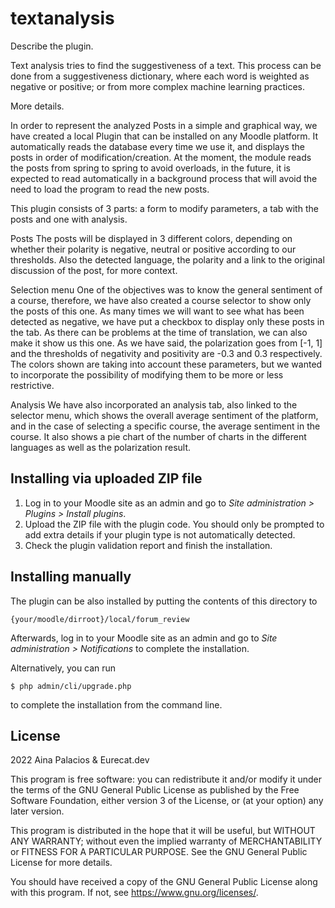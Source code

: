 # textanalysis

Describe the plugin.

Text analysis tries to find the suggestiveness of a text. This process can be done from a suggestiveness dictionary, where each word is weighted as negative or positive; or from more complex machine learning practices.


More details.

In order to represent the analyzed Posts in a simple and graphical way, we have created a local Plugin that can be installed on any Moodle platform.
It automatically reads the database every time we use it, and displays the posts in order of modification/creation. At the moment, the module reads the posts from spring to spring to avoid overloads, in the future, it is expected to read automatically in a background process that will avoid the need to load the program to read the new posts.

This plugin consists of 3 parts: a form to modify parameters, a tab with the posts and one with analysis.

Posts
The posts will be displayed in 3 different colors, depending on whether their polarity is negative, neutral or positive according to our thresholds. Also the detected language, the polarity and a link to the original discussion of the post, for more context.

Selection menu
One of the objectives was to know the general sentiment of a course, therefore, we have also created a course selector to show only the posts of this one.
As many times we will want to see what has been detected as negative, we have put a checkbox to display only these posts in the tab.
As there can be problems at the time of translation, we can also make it show us this one.
As we have said, the polarization goes from [-1, 1] and the thresholds of negativity and positivity are -0.3 and 0.3 respectively. The colors shown are taking into account these parameters, but we wanted to incorporate the possibility of modifying them to be more or less restrictive.

Analysis
We have also incorporated an analysis tab, also linked to the selector menu, which shows the overall average sentiment of the platform, and in the case of selecting a specific course, the average sentiment in the course.
It also shows a pie chart of the number of charts in the different languages as well as the polarization result.

## Installing via uploaded ZIP file ##

1. Log in to your Moodle site as an admin and go to _Site administration >
   Plugins > Install plugins_.
2. Upload the ZIP file with the plugin code. You should only be prompted to add
   extra details if your plugin type is not automatically detected.
3. Check the plugin validation report and finish the installation.

## Installing manually ##

The plugin can be also installed by putting the contents of this directory to

    {your/moodle/dirroot}/local/forum_review

Afterwards, log in to your Moodle site as an admin and go to _Site administration >
Notifications_ to complete the installation.

Alternatively, you can run

    $ php admin/cli/upgrade.php

to complete the installation from the command line.

## License ##

2022 Aina Palacios & Eurecat.dev

This program is free software: you can redistribute it and/or modify it under
the terms of the GNU General Public License as published by the Free Software
Foundation, either version 3 of the License, or (at your option) any later
version.

This program is distributed in the hope that it will be useful, but WITHOUT ANY
WARRANTY; without even the implied warranty of MERCHANTABILITY or FITNESS FOR A
PARTICULAR PURPOSE.  See the GNU General Public License for more details.

You should have received a copy of the GNU General Public License along with
this program.  If not, see <https://www.gnu.org/licenses/>.
